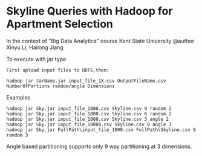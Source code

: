 # Skyline Queries with Hadoop for Apartment Selection
In the context of "Big Data Analytics" course
Kent State University
@author Xinyu Li, Hailong Jiang

To execute with jar type
```
First upload input files to HDFS,then:

hadoop jar JarName.jar input_file_1X.csv OutputFileName.csv NumberOfPartions random/angle Dimensions
```

Examples
```
hadoop jar Sky.jar input_file_1000.csv Skyline.csv 9 random 2
hadoop jar Sky.jar input_file_1000.csv Skyline.csv 6 random 2
hadoop jar Sky.jar input_file_1000.csv Skyline.csv 3 angle 2
hadoop jar Sky.jar input_file_10000.csv Skyline.csv 9 angle 3
hadoop jar Sky.jar FullPath\input_file_1000.csv FullPath\Skyline.csv 9 random 3
```

Angle based partitioning supports only 9 way partitioning at 3 dimensions.
